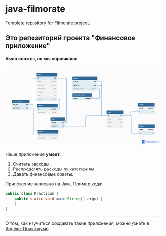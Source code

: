 # java-filmorate
Template repository for Filmorate project.

## Это репозиторий проекта "Финансовое приложение"
#### Было сложно, но мы справились

![This is an image](java-filmorate.png)

Наше приложение **умеет**:
1. Считать расходы.
2. Распределять расходы по категориям.
3. Давать финансовые советы.

Приложение написано на Java. Пример кода:
```java
public class Practicum {
    public static void main(String[] args) {
    }
}
```
------
О том, как научиться создавать такие приложения, можно узнать в [Яндекс-Практикуме](https://practicum.yandex.ru/java-developer/ "Тут учат Java!")
